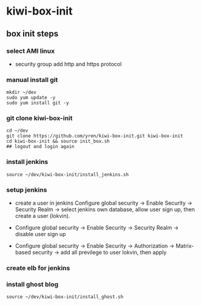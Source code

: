 # kiwi-box-init


## box init steps

### select AMI linux
* security group add http and https protocol

### manual install git
```
mkdir ~/dev
sudo yum update -y
sudo yum install git -y
```

### git clone kiwi-box-init
```
cd ~/dev
git clone https://github.com/yren/kiwi-box-init.git kiwi-box-init
cd kiwi-box-init && source init_box.sh
## logout and login again
```

### install jenkins
```
source ~/dev/kiwi-box-init/install_jenkins.sh
```
### setup jenkins
* create a user in jenkins
Configure global security -> Enable Security -> Security Realm -> select jenkins own database, allow user sign up, then create a user (lokvin).

* Configure global security -> Enable Security -> Security Realm -> disable user sign up

* Configure global security -> Enable Security -> Authorization -> Matrix-based security -> add all previlege to user lokvin, then apply

### create elb for jenkins

### install ghost blog
```
source ~/dev/kiwi-box-init/install_ghost.sh
```